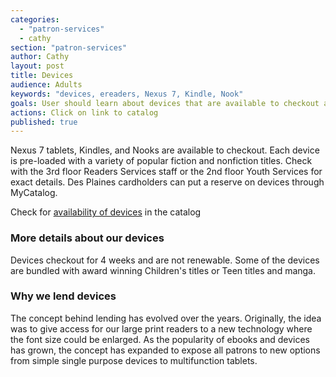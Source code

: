 ```yaml
---
categories: 
  - "patron-services"
  - cathy
section: "patron-services"
author: Cathy
layout: post
title: Devices
audience: Adults
keywords: "devices, ereaders, Nexus 7, Kindle, Nook"
goals: User should learn about devices that are available to checkout and the procedures associated with the checkout
actions: Click on link to catalog
published: true
---
```


Nexus 7 tablets, Kindles, and Nooks are available to checkout. Each device is pre-loaded with a variety of popular fiction and nonfiction titles. Check with the 3rd floor Readers Services staff or the 2nd floor Youth Services for exact details. Des Plaines cardholders can put a reserve on devices through MyCatalog.

Check for [availability of devices](http://dppl.bibliocommons.com/search?custom_query=%28title%3A%28dpk%20sony%20reader%29%20OR%20title%3A%28dpk%20nook%29%20OR%20title%3A%28dpk%20kindle%29%20OR%20title%3A%28dpk%20nexus%207%29%29%20%20branch%3A%22Des%20Plaines%20Public%20Library%22&suppress=true&custom_edit=false&search_scope=DPKANDDBK) in the catalog

### More details about our devices
Devices checkout for 4 weeks and are not renewable. Some of the devices are bundled with award winning Children's titles or Teen titles and manga.

### Why we lend devices
The concept behind lending has evolved over the years. Originally, the idea was to give access for our large print readers to a new technology where the font size could be enlarged. As the popularity of ebooks and devices has grown, the concept has expanded to expose all patrons to new options from simple single purpose devices to multifunction tablets.
